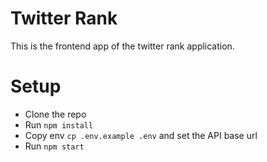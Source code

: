 # Twitter Rank
This is the frontend app of the twitter rank application.

# Setup
- Clone the repo
- Run `npm install`
- Copy env `cp .env.example .env` and set the API base url
- Run `npm start`
